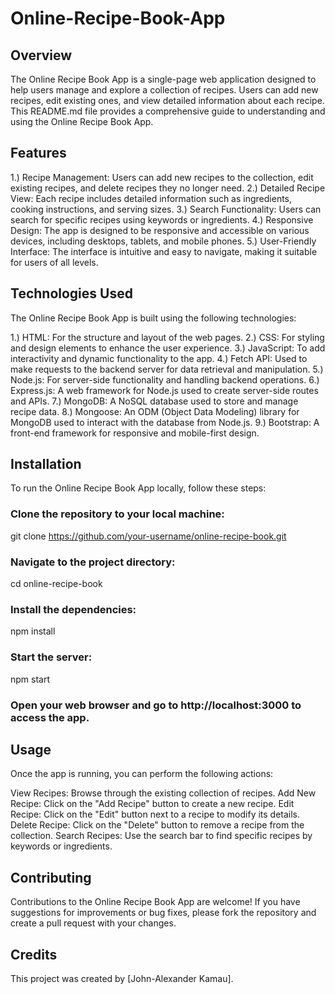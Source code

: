 # Online-Recipe-Book-App

## Overview
  The Online Recipe Book App is a single-page web application designed to help users manage and explore a collection of recipes. 
  Users can add new recipes, edit existing ones, and view detailed information about each recipe. 
  This README.md file provides a comprehensive guide to understanding and using the Online Recipe Book App.

## Features
  1.) Recipe Management: 
        Users can add new recipes to the collection, edit existing recipes, and delete recipes they no longer need.
  2.) Detailed Recipe View: 
        Each recipe includes detailed information such as ingredients, cooking instructions, and serving sizes.
  3.) Search Functionality: 
        Users can search for specific recipes using keywords or ingredients.
  4.) Responsive Design: 
        The app is designed to be responsive and accessible on various devices, including desktops, tablets, and mobile phones.
  5.) User-Friendly Interface: 
        The interface is intuitive and easy to navigate, making it suitable for users of all levels.

## Technologies Used
  The Online Recipe Book App is built using the following technologies:

  1.) HTML: 
    For the structure and layout of the web pages.
  2.) CSS: 
    For styling and design elements to enhance the user experience.
  3.) JavaScript: 
    To add interactivity and dynamic functionality to the app.
  4.) Fetch API: 
    Used to make requests to the backend server for data retrieval and manipulation.
  5.) Node.js: 
    For server-side functionality and handling backend operations.
  6.) Express.js: 
    A web framework for Node.js used to create server-side routes and APIs.
  7.) MongoDB: 
    A NoSQL database used to store and manage recipe data.
  8.) Mongoose: 
    An ODM (Object Data Modeling) library for MongoDB used to interact with the database from Node.js.
  9.) Bootstrap: 
    A front-end framework for responsive and mobile-first design.

## Installation
  
To run the Online Recipe Book App locally, follow these steps:

### Clone the repository to your local machine:

  git clone https://github.com/your-username/online-recipe-book.git

### Navigate to the project directory:

  cd online-recipe-book

### Install the dependencies:

  npm install

### Start the server:

  npm start

### Open your web browser and go to http://localhost:3000 to access the app.

## Usage
  Once the app is running, you can perform the following actions:

View Recipes: Browse through the existing collection of recipes.
Add New Recipe: Click on the "Add Recipe" button to create a new recipe.
Edit Recipe: Click on the "Edit" button next to a recipe to modify its details.
Delete Recipe: Click on the "Delete" button to remove a recipe from the collection.
Search Recipes: Use the search bar to find specific recipes by keywords or ingredients.

## Contributing
  Contributions to the Online Recipe Book App are welcome! If you have suggestions for improvements or bug fixes, please fork the repository and create a pull request with your changes.

## Credits
  This project was created by [John-Alexander Kamau].
